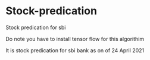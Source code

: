# Stock-predication
Stock predication for sbi



Do note you have to install tensor flow for this algorithim

It is stock predication for sbi bank as on of 24 April 2021
